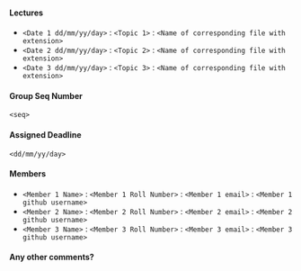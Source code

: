 <!--
Thanks for contributing a pull request! Please ensure you have taken a look at
the contribution guidelines: https://cs328-2022.github.io/CS328-Notes/notebooks/CONTRIBUTING.html
-->

<!-- Please make sure the name of files is in format mm_dd_yy_topic_name -->

#### Lectures
<!-- Date here means, the date when the specific lecture was conducted -->
- `<Date 1 dd/mm/yy/day>` : `<Topic 1>` : `<Name of corresponding file with extension>`
- `<Date 2 dd/mm/yy/day>` : `<Topic 2>` : `<Name of corresponding file with extension>`
- `<Date 3 dd/mm/yy/day>` : `<Topic 3>` : `<Name of corresponding file with extension>`

#### Group Seq Number
<!-- As per the table at https://cs328-2022.github.io/CS328-Notes/notebooks/deadlines.html -->
`<seq>`

#### Assigned Deadline
<!-- As per the table at https://cs328-2022.github.io/CS328-Notes/notebooks/deadlines.html -->
`<dd/mm/yy/day>`

#### Members
- `<Member 1 Name>` : `<Member 1 Roll Number>` : `<Member 1 email>` : `<Member 1 github username>`
- `<Member 2 Name>` : `<Member 2 Roll Number>` : `<Member 2 email>` : `<Member 2 github username>`
- `<Member 3 Name>` : `<Member 3 Roll Number>` : `<Member 3 email>` : `<Member 3 github username>`

#### Any other comments?
